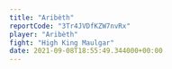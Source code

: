 ```yaml
---
title: "Aribèth"
reportCode: "3Tr4JVDfKZW7nvRx"
player: "Aribèth"
fight: "High King Maulgar"
date: 2021-09-08T18:55:49.344000+00:00
---
```

